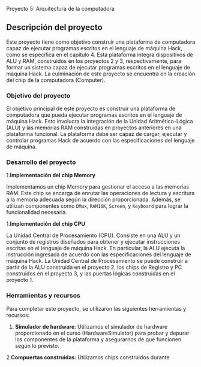 Proyecto 5: Arquitectura de la computadora

## Descripción del proyecto

Este proyecto tiene como objetivo construir una plataforma de computadora capaz de ejecutar programas escritos en el lenguaje de máquina Hack, como se especifica en el capítulo 4. Esta plataforma integra dispositivos de ALU y RAM, construidos en los proyectos 2 y 3, respectivamente, para formar un sistema capaz de ejecutar programas escritos en el lenguaje de máquina Hack. La culminación de este proyecto se encuentra en la creación del chip de la computadora (Computer).

### Objetivo del proyecto

El objetivo principal de este proyecto es construir una plataforma de computadora que pueda ejecutar programas escritos en el lenguaje de máquina Hack. Esto involucra la integración de la Unidad Aritmético-Lógica (ALU) y las memorias RAM construidas en proyectos anteriores en una plataforma funcional. La plataforma debe ser capaz de cargar, ejecutar y controlar programas Hack de acuerdo con las especificaciones del lenguaje de máquina.

### Desarrollo del proyecto

1.**Implementación del chip Memory**

Implementamos un chip Memory para gestionar el acceso a las memorias RAM. Este chip se encarga de enrutar las operaciones de lectura y escritura a la memoria adecuada según la dirección proporcionada. Además, se utilizan componentes como `DMux`, `RAM16K`, `Screen`, y `Keyboard` para lograr la funcionalidad necesaria. 

1.**Implementación del chip CPU**

La Unidad Central de Procesamiento (CPU). Consiste en una ALU y un conjunto de registros diseñados para obtener y ejecutar instrucciones escritas en el lenguaje de máquina Hack. En particular, la ALU ejecuta la instrucción ingresada de acuerdo con las especificaciones del lenguaje de máquina Hack. La Unidad Central de Procesamiento se puede construir a partir de la ALU construida en el proyecto 2, los chips de Registro y PC construidos en el proyecto 3, y las puertas lógicas construidas en el proyecto 1.

### Herramientas y recursos

Para completar este proyecto, se utilizaron las siguientes herramientas y recursos:

1. **Simulador de hardware**: Utilizamos el simulador de hardware proporcionado en el curso (HardwareSimulator) para probar y depurar los componentes de la plataforma y asegurarnos de que funcionen según lo previsto.

2.**Compuertas construidas**: Utilizamos chips construidos durante
